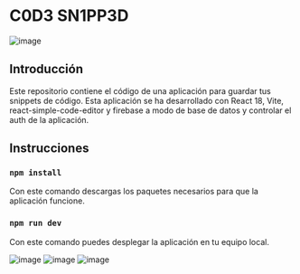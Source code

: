# C0D3 SN1PP3D

![image](https://github.com/ethxn08/code-snipped/assets/91902123/ecbbfc5a-ca51-426e-b802-56224fc5dac5)


## Introducción

Este repositorio contiene el código de una aplicación para guardar tus snippets de código. Esta aplicación se ha desarrollado con React 18, Vite, react-simple-code-editor y firebase a modo de base de datos y controlar el auth de la aplicación. 

## Instrucciones

### `npm install`

Con este comando descargas los paquetes necesarios para que la aplicación funcione.

### `npm run dev`

Con este comando puedes desplegar la aplicación en tu equipo local.

![image](https://github.com/ethxn08/code-snipped/assets/91902123/159c9d64-e1e4-40e0-8e8d-d9b8bcf9b3c6)
![image](https://github.com/ethxn08/code-snipped/assets/91902123/d83d8986-599e-4f29-9122-d9a7c598f9b9)
![image](https://github.com/ethxn08/code-snipped/assets/91902123/8c698d0a-4d96-4609-b736-d261697eda43)
